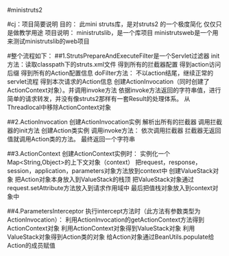 #ministruts2




#cj：项目简要说明
  目的：  此mini struts库，是对struts2 的一个极度简化
        仅仅只是做教学用途
   项目说明：
   ministrutslib，是一个库项目
   ministrutsweb是一个用来测试ministrutslib的web项目


#整个流程如下：
##1.StrutsPrepareAndExecuteFilter是一个Servlet过滤器
    init方法：读取classpath下的struts.xml文件
        得到所有的拦截器配置
        得到action访问后缀
        得到所有的Action配置信息
     doFilter方法：
        不以action结尾，继续正常的servlet流程
        得到本次请求的Action信息
        创建ActionInvocation（同时创建了ActionContext对象）。并调用invoke方法
        依据invoke方法返回的字符串值，进行简单的请求转发，并没有像struts2那样有一套Result的处理体系。
        从Threadlocal中移除ActionContext对象

##2.ActionInvocation
    创建ActionInvocation实例
        解析出所有的拦截器
        调用拦截器的init方法
        创建Action类实例
     调用invoke方法：
        依次调用拦截器
        拦截器无返回值就调用Action类的方法。
        最终返回一个字符串

##3.ActionContext
    创建ActionContext实例时：
        实例化一个Map<String,Object>的上下文对象（context）
        把request，response，session，application，parameters对象方法放到context中
        创建ValueStack对象
        把Action对象本身放入到ValueStack的栈顶
        把ValueStack对象通过request.setAttribute方法放入到请求作用域中
        最后把值栈对象放入到context对象中

##4.ParametersInterceptor
    执行intercept方法时（此方法有参数类型为ActionInvocation）：
        利用ActionInvocation的getActionContext方法得到ActionContext对象
        利用ActionContext对象得到ValueStack对象
        利用ValueStack对象得到Action类的对象
        给Action对象通过BeanUtils.populate给Action的成员赋值

